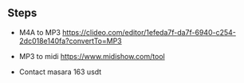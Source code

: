
## Steps

- M4A to MP3
https://clideo.com/editor/1efeda7f-da7f-6940-c254-2dc018e140fa?convertTo=MP3

- MP3 to midi
https://www.midishow.com/tool

- Contact
masara
163
usdt